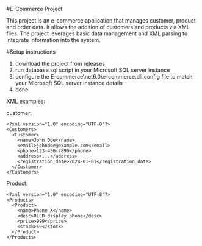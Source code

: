 ﻿#E-Commerce Project

This project is an e-commerce application that manages customer, product and order data. 
It allows the addition of customers and products via XML files. The project leverages basic
data management and XML parsing to integrate information into the system.

#Setup instructions

1. download the project from releases
2. run database.sql script in your Microsoft SQL server instance
3. configure the E-commerce\net6.0\e-commerce.dll.config file to match your Microsoft SQL server instance details
4. done


XML examples: 

customer:
```
<?xml version="1.0" encoding="UTF-8"?>
<Customers>
  <Customer>
    <name>John Doe</name>
    <email>johndoe@example.com</email>
    <phone>123-456-7890</phone>
    <address>...</address>
    <registration_date>2024-01-01</registration_date>
  </Customer>
</Customers>

```

Product:
```
<?xml version="1.0" encoding="UTF-8"?>
<Products>
  <Product>
    <name>Phone X</name>
    <desc>OLED display phone</desc>
    <price>999</price>
    <stock>50</stock>
  </Product>
</Products>
```